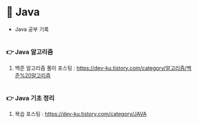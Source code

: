 # 📌 Java
- Java 공부 기록
#  

### 👉 Java 알고리즘 
1. 백준 알고리즘 풀이 포스팅 : https://dev-ku.tistory.com/category/알고리즘/백준%20알고리즘 
#

### 👉 Java 기초 정리 
1. 복습 포스팅 : https://dev-ku.tistory.com/category/JAVA
